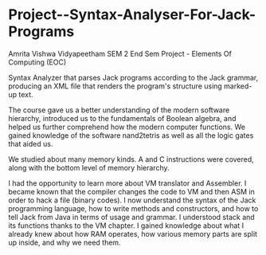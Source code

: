 # Project--Syntax-Analyser-For-Jack-Programs
Amrita Vishwa Vidyapeetham SEM 2 End Sem Project - Elements Of Computing (EOC)

Syntax Analyzer that parses Jack programs according to the Jack grammar, producing an XML file that renders the program's
structure using marked-up text.

The course gave us a better understanding of the modern software
hierarchy, introduced us to the fundamentals of Boolean algebra, and
helped us further comprehend how the modern computer functions. We
gained knowledge of the software nand2tetris as well as all the logic gates
that aided us.

We studied about many memory kinds. A and C instructions were covered, along with the bottom level of memory
hierarchy.

I had the opportunity to learn more about VM translator and Assembler. I
became known that the compiler changes the code to VM and then ASM in
order to hack a file (binary codes). I now understand the syntax of the Jack
programming language, how to write methods and constructors, and how
to tell Jack from Java in terms of usage and grammar.
I understood stack and its functions thanks to the VM chapter. I gained
knowledge about what I already knew about how RAM operates, how
various memory parts are split up inside, and why we need them.
